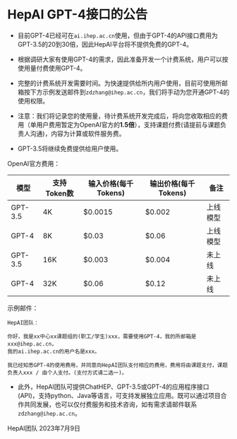 
# HepAI GPT-4接口的公告

+ 目前GPT-4已经可在`ai.ihep.ac.cn`使用，但由于GPT-4的API接口费用为GPT-3.5的20到30倍，因此HepAI平台将不提供免费的GPT-4。

+ 根据调研大家有使用GPT-4的需求，因此准备开发一个计费系统，用户可以按使用量付费使用GPT-4。

+ 完整的计费系统开发需要时间。为快速提供给所内用户使用，目前可使用所邮箱按下方示例发送邮件到`zdzhang@ihep.ac.cn`，我们将手动为您开通GPT-4的使用权限。
+ 注意：我们将记录您的使用量，待计费系统开发完成后，将向您收取相应的费用（单用户费用暂定为OpenAI官方的**1.5倍**），支持课题付费(请提前与课题负责人沟通)，内容为计算或软件服务费。
+ GPT-3.5将继续免费提供给用户使用。

OpenAI官方费用：

| 模型 | 支持Token数 | 输入价格(每千Tokens) | 输出价格(每千Tokens) | 备注 |
| --- | --- | --- | --- | --- |
| GPT-3.5 | 4K | $0.0015 | $0.002 | 上线模型 |
| GPT-4 | 8K | $0.03 | $0.06 | 上线模型 |
| GPT-3.5 | 16K | $0.003 | $0.004 | 未上线 |
| GPT-4 | 32K | $0.06 | $0.12 | 未上线| 


示例邮件：
    
    HepAI团队：
    
    你好，我是xx中心xx课题组的(职工/学生)xxx，需要使用GPT-4，我的所邮箱是xxx@ihep.ac.cn，
    我的ai.ihep.ac.cn的用户名是xxx。

    我已经知悉GPT-4的使用费用，并同意向HepAI团队支付相应的费用，费用将由课题支付，课题负责人xxx / 由个人支付。(支付方式请二选一)。


+ 此外，HepAI团队可提供ChatHEP、GPT-3.5或GPT-4的应用程序接口(API)，支持python、Java等语言，可支持发展独立应用。既可以通过项目合作共同发展，也可以仅付费服务和技术咨询，如有需求请邮件联系`zdzhang@ihep.ac.cn`。



HepAI团队
2023年7月9日







